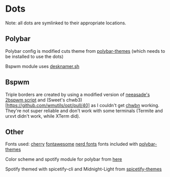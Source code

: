 # Dots

Note: all dots are symlinked to their appropriate locations.

## Polybar

Polybar config is modified cuts theme from [polybar-themes](https://github.com/adi1090x/polybar-themes) (which needs to be installed to use the dots)

Bspwm module uses [desknamer.sh](https://gitlab.com/jallbrit/desknamer)

## Bspwm

Triple borders are created by using a modified version of [neeasade's 2bspwm script](https://github.com/neeasade/dotfiles/blob/master/wm/.wm/scripts/visual/2bspwm) and (Sweet's chwb3)[https://github.com/wmutils/opt/pull/40] as I couldn't get [chwbn](https://github.com/neeasade/opt) working. They're not super reliable and don't work with some terminals (Termite and urxvt didn't work, while XTerm did).

## Other

Fonts used: 
  [cherry](https://github.com/turquoise-hexagon/cherry)
  [fontawesome](https://fontawesome.com/)
  [nerd fonts](https://www.nerdfonts.com/)
  fonts included with [polybar-themes](https://github.com/adi1090x/polybar-themes)
  
Color scheme and spotify module for polybar from [here](https://github.com/ChocolateBread799/dots)

Spotify themed with spicetify-cli and Midnight-Light from [spicetify-themes](https://github.com/morpheusthewhite/spicetify-themes/)
